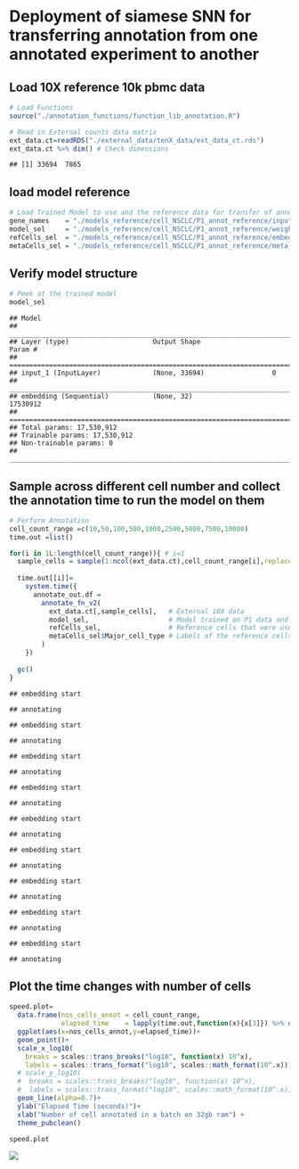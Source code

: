 Deployment of siamese SNN for transferring annotation from one annotated experiment to another
==============================================================================================

Load 10X reference 10k pbmc data
--------------------------------

``` r
# Load Functions
source("./annotation_functions/function_lib_annotation.R")

# Read in External counts data matrix
ext_data.ct=readRDS("./external_data/tenX_data/ext_data_ct.rds")
ext_data.ct %>% dim() # Check dimensions
```

    ## [1] 33694  7865

load model reference
--------------------

``` r
# Load Trained Model to use and the reference data for transfer of annotation
gene_names    = "./models_reference/cell_NSCLC/P1_annot_reference/input_genes.csv" %>%  read_csv() %>% pull(symbol)
model_sel     = "./models_reference/cell_NSCLC/P1_annot_reference/weights.h5"      %>% build_embedding(rna_length = length(gene_names),weights_h5 = .)
refCells_sel  = "./models_reference/cell_NSCLC/P1_annot_reference/embed_ref.rds"   %>% readRDS()
metaCells_sel = "./models_reference/cell_NSCLC/P1_annot_reference/meta_ref.rds"    %>% readRDS()
```

Verify model structure
----------------------

``` r
# Peek at the trained model
model_sel
```

    ## Model
    ## ___________________________________________________________________________
    ## Layer (type)                     Output Shape                  Param #     
    ## ===========================================================================
    ## input_1 (InputLayer)             (None, 33694)                 0           
    ## ___________________________________________________________________________
    ## embedding (Sequential)           (None, 32)                    17530912    
    ## ===========================================================================
    ## Total params: 17,530,912
    ## Trainable params: 17,530,912
    ## Non-trainable params: 0
    ## ___________________________________________________________________________

Sample across different cell number and collect the annotation time to run the model on them
--------------------------------------------------------------------------------------------

``` r
# Perform Annotation
cell_count_range =c(10,50,100,500,1000,2500,5000,7500,10000)
time.out =list()

for(i in 1L:length(cell_count_range)){ # i=1
  sample_cells = sample(1:ncol(ext_data.ct),cell_count_range[i],replace=TRUE)
  
  time.out[[i]]=
    system.time({
      annotate_out.df = 
        annotate_fn_v2(
          ext_data.ct[,sample_cells],   # External 10X data
          model_sel,                    # Model trained on P1 data and human annotations
          refCells_sel,                 # Reference cells that were used for training
          metaCells_sel$Major_cell_type # Labels of the reference cells
        )
    })
  
  gc()
}
```

    ## embedding start

    ## annotating

    ## embedding start

    ## annotating

    ## embedding start

    ## annotating

    ## embedding start

    ## annotating

    ## embedding start

    ## annotating

    ## embedding start

    ## annotating

    ## embedding start

    ## annotating

    ## embedding start

    ## annotating

    ## embedding start

    ## annotating

Plot the time changes with number of cells
------------------------------------------

``` r
speed.plot=
  data.frame(nos_cells_annot = cell_count_range,
             elapsed_time    = lapply(time.out,function(x){x[3]}) %>% unlist() %>% as.numeric()) %>% 
  ggplot(aes(x=nos_cells_annot,y=elapsed_time))+
  geom_point()+
  scale_x_log10(
    breaks = scales::trans_breaks("log10", function(x) 10^x),
    labels = scales::trans_format("log10", scales::math_format(10^.x))) +
  # scale_y_log10(
  #  breaks = scales::trans_breaks("log10", function(x) 10^x),
  #  labels = scales::trans_format("log10", scales::math_format(10^.x))) +
  geom_line(alpha=0.7)+
  ylab("Elapsed Time (seconds)")+
  xlab("Number of cell annotated in a batch on 32gb ram") +
  theme_pubclean() 

speed.plot
```

![](annotation_speed_stress_test_files/figure-markdown_github/unnamed-chunk-4-1.png)
